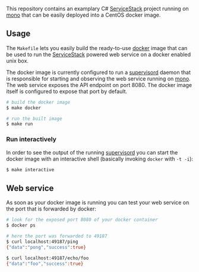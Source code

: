 This repository contains an examplary C# [ServiceStack][servicestack] project
running on [mono][mono] that can be easily deployed into a CentOS docker image.


## Usage

The `Makefile` lets you easily build the ready-to-use [docker][docker] image
that can be used to run the [ServiceStack][servicestack] powered web service on
a docker enabled unix box.

The docker image is currently configured to run a [supervisord][supervisord]
daemon that is responsible for starting and observing the web service running on
[mono][mono]. The web service exposes the API endpoint on port 8080. The
docker image itself is configured to expose that port by default.

``` bash
# build the docker image
$ make docker

# run the built image
$ make run
```


### Run interactively

In order to see the output of the running [supervisord][supervisord] you can
start the docker image with an interactive shell (basically invoking `docker`
with `-t -i`):

``` bash
$ make interactive
```


## Web service

As soon as your docker image is running you can test your web service on the
port that is forwarded by docker:

``` bash
# look for the exposed port 8080 of your docker container
$ docker ps

# here the port was forwarded to 49187
$ curl localhost:49187/ping
{"data":"pong","success":true}

$ curl localhost:49187/echo/foo
{"data":"foo","success":true}
```


[servicestack]: https://github.com/ServiceStack/ServiceStack/
[supervisord]: http://supervisord.org/
[docker]: https://www.docker.io
[mono]: http://www.mono-project.com/

